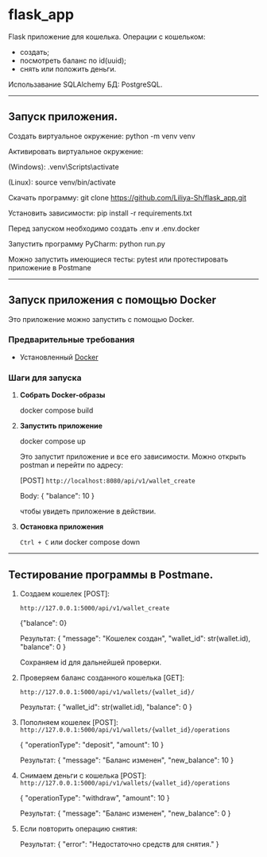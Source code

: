# flask_app
Flask приложение для кошелька.
Операции с кошельком:
 - создать;
 - посмотреть баланс по id(uuid);
 - снять или положить деньги.

Использавание SQLAlchemy БД: PostgreSQL.

_______________________________________________
## Запуск приложения.

Создать виртуальное окружение: python -m venv venv

Активировать виртуальное окружение:

   (Windows): .venv\Scripts\activate

   (Linux): source venv/bin/activate

Скачать программу: git clone https://github.com/Liliya-Sh/flask_app.git

Установить зависимости: pip install -r requirements.txt

Перед запуском необходимо создать .env и .env.docker

Запустить программу PyCharm: python run.py

Можно запустить имеющиеся тесты: pytest 
или протестировать приложение в Postmane 
_______________________________________________
## Запуск приложения с помощью Docker

Это приложение можно запустить с помощью Docker.

### Предварительные требования

- Установленный [Docker](https://www.docker.com/get-started)

### Шаги для запуска
 
1. **Собрать Docker-образы**

   docker compose build
   
2. **Запустить приложение**

   docker compose up
   
   Это запустит приложение и все его зависимости. Можно открыть postman и перейти по адресу: 
   
   [POST] `http://localhost:8080/api/v1/wallet_create`

   Body: {
    "balance": 10
   }

   чтобы увидеть приложение в действии.

3. **Остановка приложения**

   `Ctrl + C` или docker compose down
_______________________________________________
## Тестирование программы в Postmane.

1. Создаем кошелек [POST]: 
   
   `http://127.0.0.1:5000/api/v1/wallet_create`

   {"balance": 0}


   Результат:
   {
    "message": "Кошелек создан",
    "wallet_id": str(wallet.id), 
    "balance": 0
   }

   Сохраняем id для дальнейшей проверки.

2. Проверяем баланс созданного кошелька [GET]:

   `http://127.0.0.1:5000/api/v1/wallets/{wallet_id}/`


   Результат:
   {
    "wallet_id": str(wallet.id),
    "balance": 0
   }

3. Пополняем кошелек [POST]: 
   `http://127.0.0.1:5000/api/v1/wallets/{wallet_id}/operations`

   {
    "operationType": "deposit",
    "amount": 10
   }


   Результат:
   {
    "message": "Баланс изменен",
    "new_balance": 10
   }

4. Снимаем деньги с кошелька [POST]: 
   `http://127.0.0.1:5000/api/v1/wallets/{wallet_id}/operations`

   {
    "operationType": "withdraw",
    "amount": 10
   }


   Результат:
   {
    "message": "Баланс изменен",
    "new_balance": 0
   }

5. Если повторить операцию снятия:


   Результат:
   {
    "error": "Недостаточно средств для снятия."
   }

